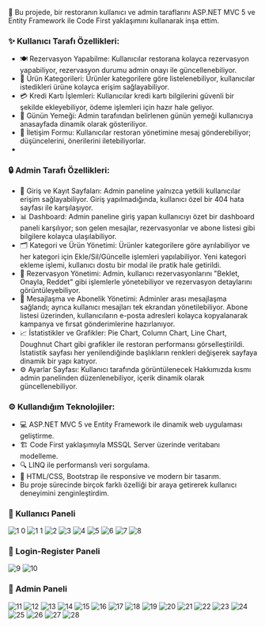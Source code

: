 🚀 Bu projede, bir restoranın kullanıcı ve admin taraflarını ASP.NET MVC 5 ve Entity Framework ile Code First yaklaşımını kullanarak inşa ettim.

###  ✨ Kullanıcı Tarafı Özellikleri:

- 🍽️ Rezervasyon Yapabilme: Kullanıcılar restorana kolayca rezervasyon yapabiliyor, rezervasyon durumu admin onayı ile güncellenebiliyor.
- 🛒 Ürün Kategorileri: Ürünler kategorilere göre listelenebiliyor, kullanıcılar istedikleri ürüne kolayca erişim sağlayabiliyor.
- 💳 Kredi Kartı İşlemleri: Kullanıcılar kredi kartı bilgilerini güvenli bir şekilde ekleyebiliyor, ödeme işlemleri için hazır hale geliyor.
- 🥘 Günün Yemeği: Admin tarafından belirlenen günün yemeği kullanıcıya anasayfada dinamik olarak gösteriliyor.
- 💬 İletişim Formu: Kullanıcılar restoran yönetimine mesaj gönderebiliyor; düşüncelerini, önerilerini iletebiliyorlar.
- 
###  🔒 Admin Tarafı Özellikleri:

- 🔑 Giriş ve Kayıt Sayfaları: Admin paneline yalnızca yetkili kullanıcılar erişim sağlayabiliyor. Giriş yapılmadığında, kullanıcı özel bir 404 hata sayfası ile karşılaşıyor.
- 📊 Dashboard: Admin paneline giriş yapan kullanıcıyı özet bir dashboard paneli karşılıyor; son gelen mesajlar, rezervasyonlar ve abone listesi gibi bilgilere kolayca ulaşılabiliyor.
- 🗂️ Kategori ve Ürün Yönetimi: Ürünler kategorilere göre ayrılabiliyor ve her kategori için Ekle/Sil/Güncelle işlemleri yapılabiliyor. Yeni kategori ekleme işlemi, kullanıcı dostu bir modal ile pratik hale getirildi.
- 📝 Rezervasyon Yönetimi: Admin, kullanıcı rezervasyonlarını "Beklet, Onayla, Reddet" gibi işlemlerle yönetebiliyor ve rezervasyon detaylarını görüntüleyebiliyor.
- 💬 Mesajlaşma ve Abonelik Yönetimi: Adminler arası mesajlaşma sağlandı; ayrıca kullanıcı mesajları tek ekrandan yönetilebiliyor. Abone listesi üzerinden, kullanıcıların e-posta adresleri kolayca kopyalanarak kampanya ve fırsat gönderimlerine hazırlanıyor.
- 📈 İstatistikler ve Grafikler: Pie Chart, Column Chart, Line Chart, Doughnut Chart gibi grafikler ile restoran performansı görselleştirildi. İstatistik sayfası her yenilendiğinde başlıkların renkleri değişerek sayfaya dinamik bir yapı katıyor.
- ⚙️ Ayarlar Sayfası: Kullanıcı tarafında görüntülenecek Hakkımızda kısmı admin panelinden düzenlenebiliyor, içerik dinamik olarak güncellenebiliyor.
### ⚙️ Kullandığım Teknolojiler:

- 💻 ASP.NET MVC 5 ve Entity Framework ile dinamik web uygulaması geliştirme.
- 🏗️ Code First yaklaşımıyla MSSQL Server üzerinde veritabanı modelleme.
- 🔍 LINQ ile performanslı veri sorgulama.
- 🎨 HTML/CSS, Bootstrap ile responsive ve modern bir tasarım.
- Bu proje sürecinde birçok farklı özelliği bir araya getirerek kullanıcı deneyimini zenginleştirdim. 

###  🔑 Kullanıcı Paneli
![1 0](https://github.com/user-attachments/assets/c25abdc1-f577-41f1-befe-ebc30c9ee79a)
![1 1](https://github.com/user-attachments/assets/f378b3ba-f56d-493d-b9e3-78cb3bc19518)
![2](https://github.com/user-attachments/assets/5313143d-96a1-4acb-9a44-678c1c6fb215)
![3](https://github.com/user-attachments/assets/d8c76e94-c8cd-49f7-8451-6737ffa6e0c7)
![4](https://github.com/user-attachments/assets/ddee9ec6-8bc0-456c-bd08-373d9ed41dba)
![5](https://github.com/user-attachments/assets/2580376a-0704-4541-8cf4-21a7ee9f9bdf)
![6](https://github.com/user-attachments/assets/e5be250c-399d-40e4-92ef-721c6562ef3d)
![7](https://github.com/user-attachments/assets/7d16b11f-8e4c-437e-890f-ed1537cda5f9)
![8](https://github.com/user-attachments/assets/67e47eed-5cdd-43ab-898b-5eb547676727)
###  🔑 Login-Register Paneli
![9](https://github.com/user-attachments/assets/2b1f95a9-6327-457c-81bf-d54ff6df5485)
![10](https://github.com/user-attachments/assets/61c01c5b-959d-47e3-a791-59bf489c4edf)
###  🔑 Admin Paneli
![11](https://github.com/user-attachments/assets/e48e0b72-22b1-4005-ab93-7eb3ed3e5e02)
![12](https://github.com/user-attachments/assets/5dba5aa1-28e5-4089-83c1-065c27f32531)
![13](https://github.com/user-attachments/assets/43135750-8636-4978-ab93-c5680264668a)
![14](https://github.com/user-attachments/assets/3a6727c0-8d1d-4099-9613-78cf5e7ec4e8)
![15](https://github.com/user-attachments/assets/a915f95d-889b-4f2e-a936-055c24abb2ce)
![16](https://github.com/user-attachments/assets/c70e8e3c-1bbb-40c8-bd0a-7e3cd9039f78)
![17](https://github.com/user-attachments/assets/9d54cb45-a1bb-49ec-82f3-f14b8589c3a6)
![18](https://github.com/user-attachments/assets/27b40f52-7e17-4c60-98a1-640671804322)
![19](https://github.com/user-attachments/assets/f3f9c4bb-78fc-40aa-b6b3-6b0a615ae15f)
![20](https://github.com/user-attachments/assets/61e95f4e-92a4-4ce7-a75f-742c25118314)
![21](https://github.com/user-attachments/assets/b84477b8-194f-4b5b-b527-229ba72ea457)
![22](https://github.com/user-attachments/assets/899a0420-6350-445f-8834-9d12499ddfbf)
![23](https://github.com/user-attachments/assets/5403b9f9-5eef-48f1-b72a-5e2979194891)
![24](https://github.com/user-attachments/assets/c548b322-d53b-4b65-bebc-58ff4a153b4e)
![25](https://github.com/user-attachments/assets/46e7e3d8-b0e4-403a-8e6b-96f8a29bd7b2)
![26](https://github.com/user-attachments/assets/8a84e81b-c9b5-4820-9613-a79350b31833)
![27](https://github.com/user-attachments/assets/e583f5a2-cb8d-4c6b-9154-9729fb7ed656)
![28](https://github.com/user-attachments/assets/604b437f-b45c-41ee-9932-52dcb028630b)











